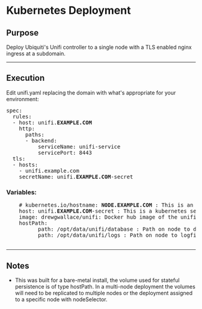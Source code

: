 # Kubernetes Deployment

## Purpose
  Deploy Ubiquiti's Unifi controller to a single node with a TLS enabled nginx ingress at a subdomain.

----

## Execution

Edit unifi.yaml replacing the domain with what's appropriate for your environment:
<pre>
spec:
  rules:
  - host: unifi.<b>EXAMPLE.COM</b>
    http:
      paths:
      - backend:
          serviceName: unifi-service
          servicePort: 8443
  tls:
  - hosts:
    - unifi.example.com
    secretName: unifi.<b>EXAMPLE.COM</b>-secret
</pre>

  ### Variables:
<pre>
    # kubernetes.io/hostname: <b>NODE.EXAMPLE.COM</b> : This is an optional node selector to pair the deployment to a specific node.
    host: unifi.<b>EXAMPLE.COM</b>-secret : This is a kubernetes secret container a public certificate and private key.
    image: drewgwallace/unifi: Docker hub image of the unifi controller. [GitHub](https://github.com/drewgwallace/unifi-docker)
    hostPath:
          path: /opt/data/unifi/database : Path on node to database volume
          path: /opt/data/unifi/logs : Path on node to logfiles volume

</pre>
----

## Notes

+ This was built for a bare-metal install, the volume used for stateful persistence is of type hostPath. In a multi-node deployment the volumes will need to be replicated to multiple nodes or the deployment assigned to a specific node with nodeSelector.
